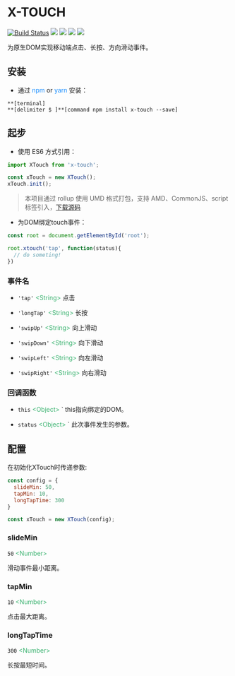 # X-TOUCH
[![Build Status](https://travis-ci.org/codexu/x-touch.svg?branch=master)](https://travis-ci.org/codexu/x-touch)
[![](https://img.shields.io/npm/v/x-touch.svg)](https://www.npmjs.com/package/x-touch)
[![](https://img.shields.io/github/size/codexu/x-touch/dist/x-touch.min.js.svg)](https://github.com/codexu/x-touch/tree/master/dist)
[![](https://img.shields.io/npm/dm/x-touch.svg)](https://www.npmjs.com/package/x-touch)
[![](https://img.shields.io/github/license/codexu/x-touch.svg)](https://github.com/codexu/x-touch/blob/master/LICENSE)

为原生DOM实现移动端点击、长按、方向滑动事件。

## 安装

- 通过 <font color=DodgerBlue>npm</font> or <font color=DodgerBlue>yarn</font> 安装：

```
**[terminal]
**[delimiter $ ]**[command npm install x-touch --save]
```

## 起步

- 使用 ES6 方式引用：

``` javascript
import XTouch from 'x-touch';

const xTouch = new XTouch();
xTouch.init();
```

> 本项目通过 rollup 使用 UMD 格式打包，支持 AMD、CommonJS、script 标签引入，[下载源码](https://github.com/codexu/x-touch/tree/master/dist)

- 为DOM绑定touch事件：

``` javascript
const root = document.getElementById('root');

root.xtouch('tap', function(status){
  // do someting!
})

```
### 事件名

- `'tap'` <font color=MediumSeaGreen>&lt;String&gt;</font> 点击

- `'longTap'` <font color=MediumSeaGreen>&lt;String&gt;</font> 长按

- `'swipUp'` <font color=MediumSeaGreen>&lt;String&gt;</font> 向上滑动

- `'swipDown'` <font color=MediumSeaGreen>&lt;String&gt;</font> 向下滑动

- `'swipLeft'` <font color=MediumSeaGreen>&lt;String&gt;</font> 向左滑动

- `'swipRight'` <font color=MediumSeaGreen>&lt;String&gt;</font> 向右滑动

### 回调函数

- `this` <font color=MediumSeaGreen>&lt;Object&gt;</font> ` this指向绑定的DOM。

- `status` <font color=MediumSeaGreen>&lt;Object&gt;</font> ` 此次事件发生的参数。

## 配置

在初始化XTouch时传递参数:

``` javascript
const config = {
  slideMin: 50,
  tapMin: 10,
  longTapTime: 300
}

const xTouch = new XTouch(config);
```

### slideMin

`50` <font color=MediumSeaGreen>&lt;Number&gt;</font>

滑动事件最小距离。

### tapMin

`10` <font color=MediumSeaGreen>&lt;Number&gt;</font>

点击最大距离。

### longTapTime

`300` <font color=MediumSeaGreen>&lt;Number&gt;</font>

长按最短时间。